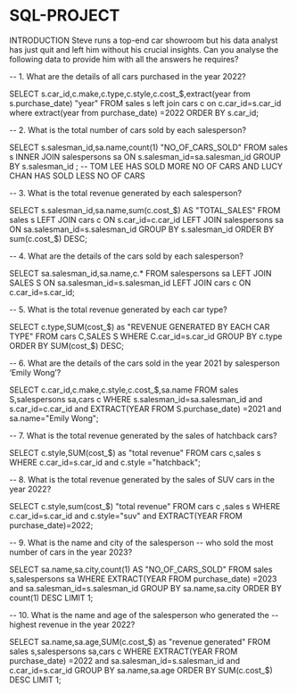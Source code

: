 # SQL-PROJECT

INTRODUCTION
Steve runs a top-end car showroom but his data analyst has just quit and left him without his crucial insights.
Can you analyse the following data to provide him with all the answers he requires?

-- 1. What are the details of all cars purchased in the year 2022?

SELECT s.car_id,c.make,c.type,c.style,c.cost_$,extract(year from s.purchase_date) "year"
FROM sales s
left join cars c
on c.car_id=s.car_id
where extract(year from purchase_date) =2022
ORDER BY s.car_id;


-- 2. What is the total number of cars sold by each salesperson?

SELECT s.salesman_id,sa.name,count(1) "NO_OF_CARS_SOLD"
FROM sales s
INNER JOIN salespersons sa
ON s.salesman_id=sa.salesman_id
GROUP BY s.salesman_id ;
-- TOM LEE HAS SOLD MORE NO OF CARS AND LUCY CHAN HAS SOLD LESS NO OF CARS

-- 3. What is the total revenue generated by each salesperson?

SELECT s.salesman_id,sa.name,sum(c.cost_$) AS "TOTAL_SALES"
FROM sales s
LEFT JOIN cars c
ON s.car_id=c.car_id
LEFT JOIN salespersons sa
ON sa.salesman_id=s.salesman_id
GROUP BY s.salesman_id
ORDER BY sum(c.cost_$) DESC;

-- 4. What are the details of the cars sold by each salesperson?

SELECT sa.salesman_id,sa.name,c.*
FROM salespersons sa
LEFT JOIN SALES S
ON sa.salesman_id=s.salesman_id
LEFT JOIN cars c
ON c.car_id=s.car_id;

-- 5. What is the total revenue generated by each car type?

SELECT c.type,SUM(cost_$) as "REVENUE GENERATED BY EACH CAR TYPE"
FROM cars C,SALES S
WHERE C.car_id=s.car_id
GROUP BY c.type
ORDER BY SUM(cost_$) DESC;

-- 6. What are the details of the cars sold in the year 2021 by salesperson ‘Emily Wong’?

SELECT c.car_id,c.make,c.style,c.cost_$,sa.name
FROM sales S,salespersons sa,cars c
WHERE s.salesman_id=sa.salesman_id and s.car_id=c.car_id
	  and EXTRACT(YEAR FROM S.purchase_date) =2021 and sa.name="Emily Wong";
        
-- 7. What is the total revenue generated by the sales of hatchback cars?

SELECT c.style,SUM(cost_$) as "total revenue"
FROM cars c,sales s
WHERE c.car_id=s.car_id and c.style ="hatchback";

-- 8. What is the total revenue generated by the sales of SUV cars in the year 2022?

SELECT c.style,sum(cost_$) "total revenue"
FROM cars c ,sales s
WHERE c.car_id=s.car_id and c.style="suv" and EXTRACT(YEAR FROM purchase_date)=2022;

-- 9. What is the name and city of the salesperson 
-- who sold the most number of cars in the year 2023?

SELECT sa.name,sa.city,count(1) AS "NO_OF_CARS_SOLD"
FROM sales s,salespersons sa
WHERE EXTRACT(YEAR FROM purchase_date) =2023 and sa.salesman_id=s.salesman_id
GROUP BY sa.name,sa.city
ORDER BY count(1) DESC
LIMIT 1;

-- 10. What is the name and age of the salesperson who generated the
--  highest revenue in the year 2022?

SELECT sa.name,sa.age,SUM(c.cost_$) as "revenue generated"
FROM sales s,salespersons sa,cars c
WHERE EXTRACT(YEAR FROM purchase_date) =2022 and sa.salesman_id=s.salesman_id and
c.car_id=s.car_id
GROUP BY sa.name,sa.age
ORDER BY SUM(c.cost_$) DESC
LIMIT 1;



















